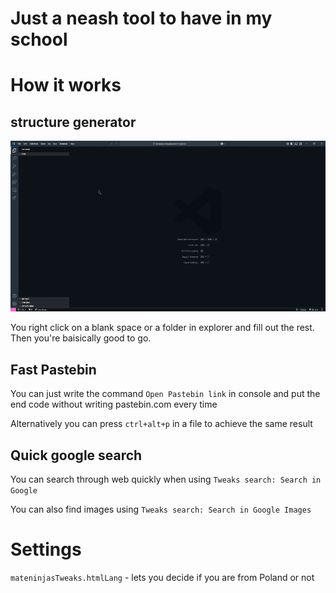 # Just a neash tool to have in my school

# How it works

## structure generator

![gif](assets/gifs/extension_representation.gif)

You right click on a blank space or a folder in explorer and fill out the rest. Then you're baisically good to go.

## Fast Pastebin

You can just write the command `Open Pastebin link` in console and put the end code without writing pastebin.com every time

Alternatively you can press `ctrl+alt+p` in a file to achieve the same result

## Quick google search

You can search through web quickly when using `Tweaks search: Search in Google`

You can also find images using `Tweaks search: Search in Google Images`

# Settings

`mateninjasTweaks.htmlLang` - lets you decide if you are from Poland or not